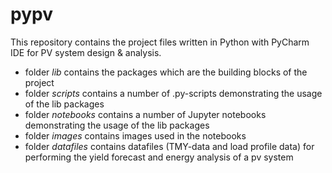 # pypv
This repository contains the project files written in Python with PyCharm IDE for PV system design & analysis.

* folder *lib* contains the packages which are the building blocks of the project
* folder *scripts* contains a number of .py-scripts demonstrating the usage of the lib packages
* folder *notebooks* contains a number of Jupyter notebooks demonstrating the usage of the lib packages
* folder *images* contains images used in the notebooks
* folder *datafiles* contains datafiles (TMY-data and load profile data) for performing the yield forecast and energy analysis of a pv system
